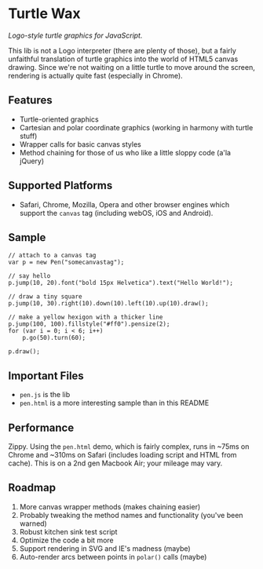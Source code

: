 Turtle Wax
==========

*Logo-style turtle graphics for JavaScript.*

This lib is not a Logo interpreter (there are plenty of those), but a fairly unfaithful translation of turtle graphics into the world of HTML5 canvas drawing. Since we're not waiting on a little turtle to move around the screen, rendering is actually quite fast (especially in Chrome).

Features
--------

- Turtle-oriented graphics
- Cartesian and polar coordinate graphics (working in harmony with turtle stuff)
- Wrapper calls for basic canvas styles
- Method chaining for those of us who like a little sloppy code (a'la jQuery)

Supported Platforms
-------------------

- Safari, Chrome, Mozilla, Opera and other browser engines which support the `canvas` tag (including webOS, iOS and Android).

Sample
------

	// attach to a canvas tag
	var p = new Pen("somecanvastag");
	
	// say hello
	p.jump(10, 20).font("bold 15px Helvetica").text("Hello World!");
	
	// draw a tiny square
	p.jump(10, 30).right(10).down(10).left(10).up(10).draw();
		
	// make a yellow hexigon with a thicker line
	p.jump(100, 100).fillstyle("#ff0").pensize(2);
	for (var i = 0; i < 6; i++)
		p.go(50).turn(60);
		
	p.draw();

Important Files
---------------

- `pen.js` is the lib
- `pen.html` is a more interesting sample than in this README

Performance
-----------

Zippy. Using the `pen.html`	demo, which is fairly complex, runs in ~75ms on Chrome and ~310ms on Safari (includes loading script and HTML from cache). This is on a 2nd gen Macbook Air; your mileage may vary.

Roadmap
-------

1. More canvas wrapper methods (makes chaining easier)
2. Probably tweaking the method names and functionality (you've been warned)
3. Robust kitchen sink test script
4. Optimize the code a bit more
5. Support rendering in SVG and IE's madness (maybe)
6. Auto-render arcs between points in `polar()` calls (maybe)

